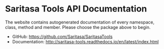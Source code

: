 Saritasa Tools API Documentation
================================

The website contains autogenerated documentation of every namespace, class, method and member. Please choose the package above to begin.

- GitHub: https://github.com/Saritasa/SaritasaTools
- Documentation: http://saritasa-tools.readthedocs.io/en/latest/index.html
